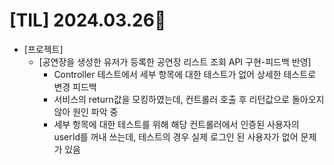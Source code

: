 # [TIL] 2024.03.26📒

  * [프로젝트]
    * [공연장을 생성한 유저가 등록한 공연장 리스트 조회 API 구현-피드백 반영]
      * Controller 테스트에서 세부 항목에 대한 테스트가 없어 상세한 테스트로 변경 피드백
      * 서비스의 return값을 모킹하였는데, 컨트롤러 호출 후 리턴값으로 돌아오지 않아 원인 파악 중
      * 세부 항목에 대한 테스트를 위해 해당 컨트롤러에서 인증된 사용자의 userId를 꺼내 쓰는데, 테스트의 경우 실제 로그인 된 사용자가 없어 문제가 있음

      
      
